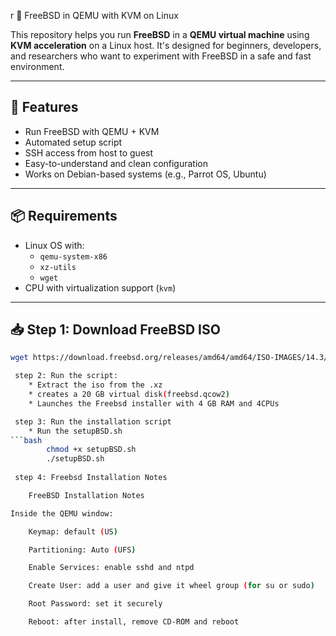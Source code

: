 r 🐚 FreeBSD in QEMU with KVM on Linux

This repository helps you run **FreeBSD** in a **QEMU virtual machine** using **KVM acceleration** on a Linux host. It's designed for beginners, developers, and researchers who want to experiment with FreeBSD in a safe and fast environment.

---

## 🚀 Features

- Run FreeBSD with QEMU + KVM
- Automated setup script
- SSH access from host to guest
- Easy-to-understand and clean configuration
- Works on Debian-based systems (e.g., Parrot OS, Ubuntu)

---

## 📦 Requirements

- Linux OS with:
  - `qemu-system-x86`
  - `xz-utils`
  - `wget`
- CPU with virtualization support (`kvm`)

---

## 📥 Step 1: Download FreeBSD ISO

```bash
wget https://download.freebsd.org/releases/amd64/amd64/ISO-IMAGES/14.3/FreeBSD-14.3-RELEASE-amd64-disc1.iso.xz

 step 2: Run the script:
    * Extract the iso from the .xz
    * creates a 20 GB virtual disk(freebsd.qcow2)
    * Launches the Freebsd installer with 4 GB RAM and 4CPUs

 step 3: Run the installation script
    * Run the setupBSD.sh
```bash
        chmod +x setupBSD.sh
        ./setupBSD.sh 
 
 step 4: Freebsd Installation Notes

    FreeBSD Installation Notes

Inside the QEMU window:

    Keymap: default (US)

    Partitioning: Auto (UFS)

    Enable Services: enable sshd and ntpd

    Create User: add a user and give it wheel group (for su or sudo)

    Root Password: set it securely

    Reboot: after install, remove CD-ROM and reboot 


